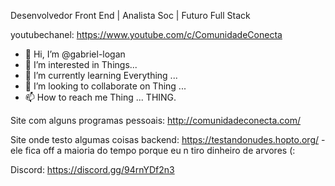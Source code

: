 Desenvolvedor Front End | Analista Soc |
Futuro Full Stack

youtubechanel: https://www.youtube.com/c/ComunidadeConecta


- 👋 Hi, I’m @gabriel-logan
- 👀 I’m interested in Things...
- 🌱 I’m currently learning Everything ...
- 💞️ I’m looking to collaborate on Thing ...
- 📫 How to reach me Thing ...
  THING.
<!---
gabriel-logan/gabriel-logan is a ✨ special ✨ repository because its `README.md` (this file) appears on your GitHub profile.
You can click the Preview link to take a look at your changes.
--->

Site com alguns programas pessoais: http://comunidadeconecta.com/

Site onde testo algumas coisas backend: https://testandonudes.hopto.org/ - ele fica off a maioria do tempo porque eu n tiro dinheiro de arvores (: 

Discord: https://discord.gg/94rnYDf2n3

